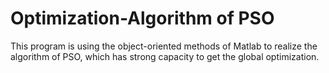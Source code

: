 # Optimization-Algorithm of PSO
This program is using the object-oriented methods of Matlab to realize the algorithm of PSO, which has strong capacity to get the global optimization.
